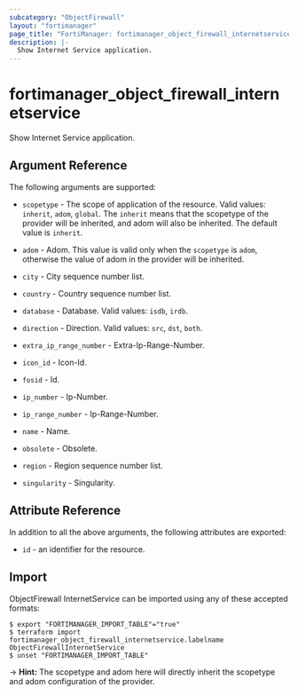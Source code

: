 ```yaml
---
subcategory: "ObjectFirewall"
layout: "fortimanager"
page_title: "FortiManager: fortimanager_object_firewall_internetservice"
description: |-
  Show Internet Service application.
---
```


# fortimanager_object_firewall_internetservice
Show Internet Service application.

## Argument Reference


The following arguments are supported:

* `scopetype` - The scope of application of the resource. Valid values: `inherit`, `adom`, `global`. The `inherit` means that the scopetype of the provider will be inherited, and adom will also be inherited. The default value is `inherit`.
* `adom` - Adom. This value is valid only when the `scopetype` is `adom`, otherwise the value of adom in the provider will be inherited.

* `city` - City sequence number list.
* `country` - Country sequence number list.
* `database` - Database. Valid values: `isdb`, `irdb`.

* `direction` - Direction. Valid values: `src`, `dst`, `both`.

* `extra_ip_range_number` - Extra-Ip-Range-Number.
* `icon_id` - Icon-Id.
* `fosid` - Id.
* `ip_number` - Ip-Number.
* `ip_range_number` - Ip-Range-Number.
* `name` - Name.
* `obsolete` - Obsolete.
* `region` - Region sequence number list.
* `singularity` - Singularity.


## Attribute Reference

In addition to all the above arguments, the following attributes are exported:
* `id` - an identifier for the resource.

## Import

ObjectFirewall InternetService can be imported using any of these accepted formats:
```
$ export "FORTIMANAGER_IMPORT_TABLE"="true"
$ terraform import fortimanager_object_firewall_internetservice.labelname ObjectFirewallInternetService
$ unset "FORTIMANAGER_IMPORT_TABLE"
```
-> **Hint:** The scopetype and adom here will directly inherit the scopetype and adom configuration of the provider.
